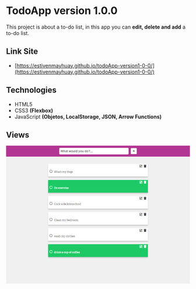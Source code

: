 # **TodoApp version 1.0.0**

This project is about a to-do list, in this app you can **edit, delete and add** a to-do list.

## **Link Site**

- [https://estivenmayhuay.github.io/todoApp-version1-0-0/](https://estivenmayhuay.github.io/todoApp-version1-0-0/)

## **Technologies**

- HTML5
- CSS3 **(Flexbox)**
- JavaScript **(Objetos, LocalStorage, JSON, Arrow Functions)**

## **Views**

![todoApp view desktop](./img/viewDesktop.png)
